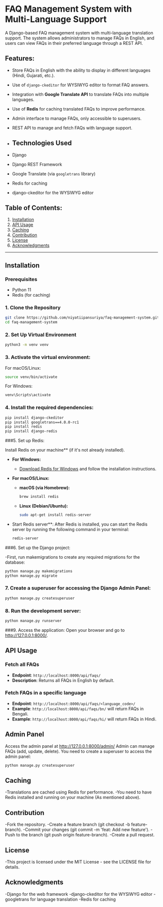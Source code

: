 # FAQ Management System with Multi-Language Support

A Django-based FAQ management system with multi-language translation support. The system allows administrators to manage FAQs in English, and users can view FAQs in their preferred language through a REST API.

## Features:
- Store FAQs in English with the ability to display in different languages (Hindi, Gujarati, etc.).
- Use of `django-ckeditor` for WYSIWYG editor to format FAQ answers.
- Integration with **Google Translate API** to translate FAQs into multiple languages.
- Use of **Redis** for caching translated FAQs to improve performance.
- Admin interface to manage FAQs, only accessible to superusers.
- REST API to manage and fetch FAQs with language support.

- ## Technologies Used
- Django
- Django REST Framework
- Google Translate (via `googletrans` library)
- Redis for caching
- django-ckeditor for the WYSIWYG editor

## Table of Contents:
1. [Installation](#installation)
2. [API Usage](#api-usage)
3. [Caching](#caching)
4. [Contribution](#contribution)
5. [License](#license)
6. [Acknowledgments](#acknowledgment)

---

## Installation

### Prerequisites
- Python 11
- Redis (for caching)

### 1. Clone the Repository

```bash
git clone https://github.com/niyatiipansuriya/faq-management-system.git
cd faq-management-system
```

### 2. Set Up Virtual Environment

```bash
python3 -m venv venv
```

### 3. Activate the virtual environment:

For macOS/Linux:
``` bash
source venv/bin/activate
```

For Windows:
```bash
venv\Scripts\activate
```

### 4. Install the required dependencies:

```bash
pip install django-ckeditor
pip install googletrans==4.0.0-rc1
pip install redis
pip install django-redis

```
###5. Set up Redis:

Install Redis on your machine** (if it's not already installed).

   - **For Windows:**
     - [Download Redis for Windows](https://github.com/microsoftarchive/redis/releases) and follow the installation instructions.

   - **For macOS/Linux:**

     - **macOS (via Homebrew):**
       ```bash
       brew install redis
       ```

     - **Linux (Debian/Ubuntu):**
       ```bash
       sudo apt-get install redis-server
       ```

 - Start Redis server**:
   After Redis is installed, you can start the Redis server by running the following command in your terminal:
   ```bash
   redis-server
   ```

###6. Set up the Django project:

  -First, run makemigrations to create any required migrations for the database:
  ```bash
  python manage.py makemigrations
  python manage.py migrate
  ```

### 7. Create a superuser for accessing the Django Admin Panel:

```bash
python manage.py createsuperuser
```

### 8. Run the development server:

```bash
python manage.py runserver
```

###9. Access the application:
Open your browser and go to http://127.0.0.1:8000/.



## API Usage

### Fetch all FAQs

*   **Endpoint**: `http://localhost:8000/api/faqs/`
*   **Description**: Returns all FAQs in English by default.

### Fetch FAQs in a specific language

*   **Endpoint**: `http://localhost:8000/api/faqs/<language_code>/`
*   **Example**: `http://localhost:8000/api/faqs/bn/` will return FAQs in Bengali.
*   **Example**: `http://localhost:8000/api/faqs/hi/` will return FAQs in Hindi.

## Admin Panel
Access the admin panel at http://127.0.0.1:8000/admin/
Admin can manage FAQs (add, update, delete).
You need to create a superuser to access the admin panel:

``` bash
python manage.py createsuperuser
```

## Caching

   -Translations are cached using Redis for performance.
   -You need to have Redis installed and running on your machine (As mentioned above).

## Contribution

   -Fork the repository.
   -Create a feature branch (git checkout -b feature-branch).
   -Commit your changes (git commit -m 'feat: Add new feature').
   -Push to the branch (git push origin feature-branch).
   -Create a pull request.

## License

   -This project is licensed under the MIT License - see the LICENSE file for details.

## Acknowledgments

   -Django for the web framework
   -django-ckeditor for the WYSIWYG editor
   -googletrans for language translation
   -Redis for caching


